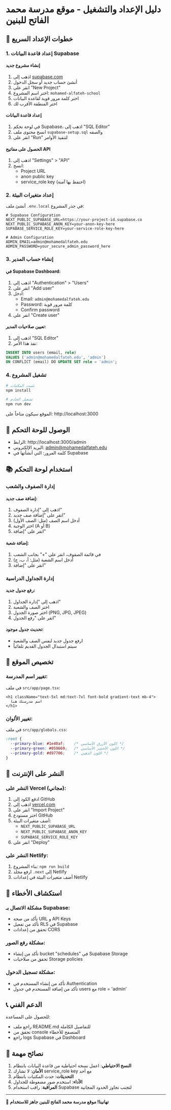 # دليل الإعداد والتشغيل - موقع مدرسة محمد الفاتح للبنين

## 🚀 خطوات الإعداد السريع

### 1. إعداد قاعدة البيانات Supabase

#### إنشاء مشروع جديد
1. اذهب إلى [supabase.com](https://supabase.com)
2. أنشئ حساب جديد أو سجل الدخول
3. انقر على "New Project"
4. اختر اسم المشروع: `mohamed-alfateh-school`
5. اختر كلمة مرور قوية لقاعدة البيانات
6. اختر المنطقة الأقرب لك

#### إعداد قاعدة البيانات
1. في لوحة تحكم Supabase، اذهب إلى "SQL Editor"
2. انسخ محتوى ملف `supabase-setup.sql` والصقه
3. انقر على "Run" لتنفيذ الأوامر

#### الحصول على مفاتيح API
1. اذهب إلى "Settings" > "API"
2. انسخ:
   - Project URL
   - anon public key
   - service_role key (احتفظ بها آمنة)

### 2. إعداد متغيرات البيئة

أنشئ ملف `.env.local` في جذر المشروع:

```env
# Supabase Configuration
NEXT_PUBLIC_SUPABASE_URL=https://your-project-id.supabase.co
NEXT_PUBLIC_SUPABASE_ANON_KEY=your-anon-key-here
SUPABASE_SERVICE_ROLE_KEY=your-service-role-key-here

# Admin Configuration
ADMIN_EMAIL=admin@mohamedalfateh.edu
ADMIN_PASSWORD=your_secure_admin_password_here
```

### 3. إنشاء حساب المدير

#### في Supabase Dashboard:
1. اذهب إلى "Authentication" > "Users"
2. انقر على "Add user"
3. أدخل:
   - Email: `admin@mohamedalfateh.edu`
   - Password: كلمة مرور قوية
   - Confirm password
4. انقر على "Create user"

#### تعيين صلاحيات المدير:
1. اذهب إلى "SQL Editor"
2. نفذ هذا الأمر:

```sql
INSERT INTO users (email, role) 
VALUES ('admin@mohamedalfateh.edu', 'admin')
ON CONFLICT (email) DO UPDATE SET role = 'admin';
```

### 4. تشغيل المشروع

```bash
# تثبيت المكتبات
npm install

# تشغيل الخادم
npm run dev
```

الموقع سيكون متاحاً على: http://localhost:3000

## 🔐 الوصول للوحة التحكم

- الرابط: http://localhost:3000/admin
- البريد الإلكتروني: admin@mohamedalfateh.edu
- كلمة المرور: التي أنشأتها في Supabase

## 📚 استخدام لوحة التحكم

### إدارة الصفوف والشعب

#### إضافة صف جديد:
1. اذهب إلى "إدارة الصفوف"
2. انقر على "إضافة صف جديد"
3. أدخل اسم الصف (مثل: الصف الأول)
4. اختر الوجبة (A أو B)
5. انقر على "إضافة"

#### إضافة شعبة:
1. في قائمة الصفوف، انقر على "+" بجانب الشعب
2. أدخل اسم الشعبة (مثل: أ، ب، ج)
3. انقر على "إضافة"

### إدارة الجداول الدراسية

#### رفع جدول جديد:
1. اذهب إلى "إدارة الجداول"
2. اختر الصف والشعبة
3. اختر صورة الجدول (PNG, JPG, JPEG)
4. انقر على "رفع الجدول"

#### تحديث جدول موجود:
- ارفع جدول جديد لنفس الصف والشعبة
- سيتم استبدال الجدول القديم تلقائياً

## 🎨 تخصيص الموقع

### تغيير اسم المدرسة:
في ملف `src/app/page.tsx`:
```tsx
<h1 className="text-5xl md:text-7xl font-bold gradient-text mb-4">
  اسم مدرستك هنا
</h1>
```

### تغيير الألوان:
في ملف `src/app/globals.css`:
```css
:root {
  --primary-blue: #1e40af;    /* اللون الأزرق الأساسي */
  --primary-green: #059669;   /* اللون الأخضر الأساسي */
  --primary-gold: #d97706;    /* اللون الذهبي */
}
```

## 🚀 النشر على الإنترنت

### النشر على Vercel (مجاني):

1. ادفع الكود إلى GitHub
2. اذهب إلى [vercel.com](https://vercel.com)
3. انقر على "Import Project"
4. اختر مستودع GitHub
5. أضف متغيرات البيئة:
   - `NEXT_PUBLIC_SUPABASE_URL`
   - `NEXT_PUBLIC_SUPABASE_ANON_KEY`
   - `SUPABASE_SERVICE_ROLE_KEY`
6. انقر على "Deploy"

### النشر على Netlify:

1. بناء المشروع: `npm run build`
2. ارفع مجلد `.next` إلى Netlify
3. أضف متغيرات البيئة في إعدادات Netlify

## 🔧 استكشاف الأخطاء

### مشكلة الاتصال بـ Supabase:
- تأكد من صحة URL و API Keys
- تأكد من تفعيل RLS في Supabase
- تحقق من إعدادات CORS

### مشكلة رفع الصور:
- تأكد من إنشاء bucket "schedules" في Supabase Storage
- تحقق من صلاحيات Storage policies

### مشكلة تسجيل الدخول:
- تأكد من إنشاء المستخدم في Authentication
- تأكد من إضافة المستخدم في جدول users مع role = 'admin'

## 📞 الدعم الفني

للحصول على المساعدة:
- راجع ملف README.md للتفاصيل الكاملة
- تحقق من console المتصفح للأخطاء
- راجع logs Supabase في Dashboard

## 🎯 نصائح مهمة

1. **النسخ الاحتياطي**: اعمل نسخة احتياطية من قاعدة البيانات بانتظام
2. **الأمان**: لا تشارك service_role key مع أحد
3. **التحديثات**: حدث المكتبات بانتظام
4. **الأداء**: استخدم صور مضغوطة للجداول
5. **المراقبة**: راقب استخدام Supabase لتجنب تجاوز الحدود المجانية

---

🎉 **تهانينا! موقع مدرسة محمد الفاتح للبنين جاهز للاستخدام**
